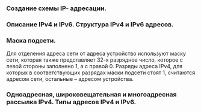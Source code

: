 ### Создание схемы IP- адресации.

### Описание IPv4 и IPv6. Структура IPv4 и IPv6 адресов. 

### Маска подсети. 

Для отделения адреса сети от адреса устройство используют маску сети, которая также представляет 32-х разрядное число, которое с левой стороны заполнено 1, а с правой 0. Разряды адреса IPv4, для которых в соответствующих разрядах маски подсети стоят 1, считаются адресом сети, остальные – адресом устройства.
### Одноадресная, широковещательная и многоадресная рассылка IPv4. Типы адресов IPv4 и IPv6.